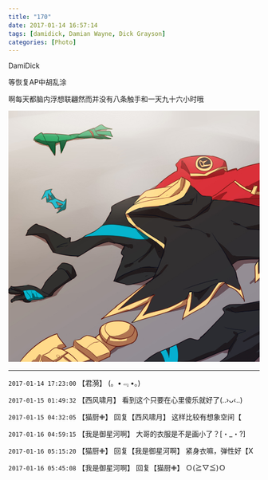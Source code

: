 ```yaml
---
title: "170"
date: 2017-01-14 16:57:14
tags: [damidick, Damian Wayne, Dick Grayson]
categories: [Photo]
---
```


<p>DamiDick</p> 
<p>等恢复AP中胡乱涂</p> 
<p>啊每天都脑内浮想联翩然而并没有八条触手和一天九十六小时哦</p>

![](https://raw.githubusercontent.com/alicewish/meowchain247/master/img_cVZNdzJtQk9JV2RWK1dBQzRvckdXNmorRU1BSzc2ZGhUdUVINExHdnd6dlFJOVhBcGxYNUJ3PT0.jpg)

---

`2017-01-14 17:23:00` 【君漪】 (。•﹃ •。)

`2017-01-15 01:49:32` 【西风啸月】 看到这个只要在心里傻乐就好了(..›ᴗ‹..)

`2017-01-15 04:32:05` 【猫厨✙】 回复【西风啸月】 这样比较有想象空间【

`2017-01-16 04:59:15` 【我是御星河啊】 大哥的衣服是不是画小了？[・\_・?]

`2017-01-16 05:15:20` 【猫厨✙】 回复【我是御星河啊】 紧身衣嘛，弹性好【X

`2017-01-16 05:45:08` 【我是御星河啊】 回复【猫厨✙】 Ｏ(≧▽≦)Ｏ
